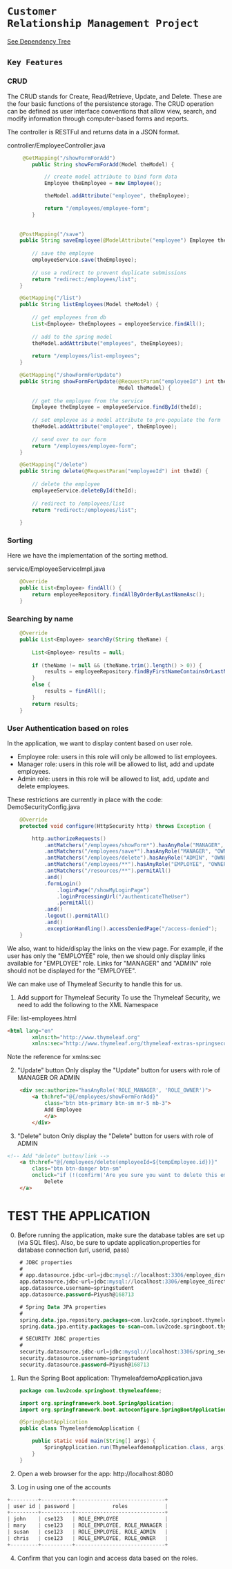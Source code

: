 # <code>Customer Relationship Management Project</code>

[See Dependency Tree](https://github.com/piyush168713/thymeleafdemo-employees-crm-security-project/blob/master/pom.xml)


## <code>Key Features</code>

### CRUD
The CRUD stands for Create, Read/Retrieve, Update, and Delete. These are the four basic functions of the persistence storage.
The CRUD operation can be defined as user interface conventions that allow view, search, and modify information through computer-based forms and reports.

The controller is RESTFul and returns data in a JSON format.

controller/EmployeeController.java
```java
	 @GetMapping("/showFormForAdd")
		public String showFormForAdd(Model theModel) {

			// create model attribute to bind form data
			Employee theEmployee = new Employee();

			theModel.addAttribute("employee", theEmployee);

			return "/employees/employee-form";
		}
	
	
	@PostMapping("/save")
	public String saveEmployee(@ModelAttribute("employee") Employee theEmployee) {
		
		// save the employee
		employeeService.save(theEmployee);
		
		// use a redirect to prevent duplicate submissions
		return "redirect:/employees/list";
	}
```

``` java
	@GetMapping("/list")
	public String listEmployees(Model theModel) {
		
		// get employees from db
		List<Employee> theEmployees = employeeService.findAll();
		
		// add to the spring model
		theModel.addAttribute("employees", theEmployees);
		
		return "/employees/list-employees";
	}
```

```java
	@GetMapping("/showFormForUpdate")
	public String showFormForUpdate(@RequestParam("employeeId") int theId,
									Model theModel) {
		
		// get the employee from the service
		Employee theEmployee = employeeService.findById(theId);
		
		// set employee as a model attribute to pre-populate the form
		theModel.addAttribute("employee", theEmployee);
		
		// send over to our form
		return "/employees/employee-form";			
	}
```

```java
	@GetMapping("/delete")
	public String delete(@RequestParam("employeeId") int theId) {
		
		// delete the employee
		employeeService.deleteById(theId);
		
		// redirect to /employees/list
		return "redirect:/employees/list";
		
	}
```




### Sorting
Here we have the implementation of the sorting method.

service/EmployeeServiceImpl.java
```java
	@Override
	public List<Employee> findAll() {
		return employeeRepository.findAllByOrderByLastNameAsc();
	}
```


### Searching by name
```java
	@Override
	public List<Employee> searchBy(String theName) {
		
		List<Employee> results = null;
		
		if (theName != null && (theName.trim().length() > 0)) {
			results = employeeRepository.findByFirstNameContainsOrLastNameContainsAllIgnoreCase(theName, theName);
		}
		else {
			results = findAll();
		}
		return results;
	}
```

### User Authentication based on roles
In the application, we want to display content based on user role.

- Employee role: users in this role will only be allowed to list employees.
- Manager role: users in this role will be allowed to list, add and update employees.
- Admin role: users in this role will be allowed to list, add, update and delete employees. 

These restrictions are currently in place with the code: DemoSecurityConfig.java

```java
	@Override
	protected void configure(HttpSecurity http) throws Exception {

		http.authorizeRequests()
			.antMatchers("/employees/showForm*").hasAnyRole("MANAGER", "OWNER")
			.antMatchers("/employees/save*").hasAnyRole("MANAGER", "OWNER")
			.antMatchers("/employees/delete").hasAnyRole("ADMIN", "OWNER")
			.antMatchers("/employees/**").hasAnyRole("EMPLOYEE", "OWNER")
			.antMatchers("/resources/**").permitAll()
			.and()
			.formLogin()
				.loginPage("/showMyLoginPage")
				.loginProcessingUrl("/authenticateTheUser")
				.permitAll()
			.and()
			.logout().permitAll()
			.and()
			.exceptionHandling().accessDeniedPage("/access-denied");
	}
```
We also, want to hide/display the links on the view page. For example, if the user has only the "EMPLOYEE" role, then we should only display links available for "EMPLOYEE" role.
Links for "MANAGER" and "ADMIN" role should not be displayed for the "EMPLOYEE".

We can make use of Thymeleaf Security to handle this for us. 

1. Add support for Thymeleaf Security
To use the Thymeleaf Security, we need to add the following to the XML Namespace

File: list-employees.html

```HTML
<html lang="en" 
		xmlns:th="http://www.thymeleaf.org"
		xmlns:sec="http://www.thymeleaf.org/thymeleaf-extras-springsecurity5">
```

Note the reference for xmlns:sec

2. "Update" button
Only display the "Update" button for users with role of MANAGER OR ADMIN
```HTML
	<div sec:authorize="hasAnyRole('ROLE_MANAGER', 'ROLE_OWNER')">
		<a th:href="@{/employees/showFormForAdd}"
			class="btn btn-primary btn-sm mr-5 mb-3">
			Add Employee
			</a>
		</div>
```

3. "Delete" buton
Only display the "Delete" button for users with role of ADMIN
```HTML
<!-- Add "delete" button/link -->					
	<a th:href="@{/employees/delete(employeeId=${tempEmployee.id})}"
		class="btn btn-danger btn-sm"
		onclick="if (!(confirm('Are you sure you want to delete this employee?'))) return false">
			Delete
	</a>
```


TEST THE APPLICATION
====================
0. Before running the application, make sure the database tables are set up (via SQL files).  Also, be sure to update application.properties for database connection (url, userid, pass)
```sql
	# JDBC properties
	#
	# app.datasource.jdbc-url=jdbc:mysql://localhost:3306/employee_directory?useSSL=false&serverTimezone=UTC
	app.datasource.jdbc-url=jdbc:mysql://localhost:3306/employee_directory_thymeleaf?useSSL=false&serverTimezone=UTC
	app.datasource.username=springstudent
	app.datasource.password=Piyush@168713

	# Spring Data JPA properties
	#
	spring.data.jpa.repository.packages=com.luv2code.springboot.thymeleafdemo.dao
	spring.data.jpa.entity.packages-to-scan=com.luv2code.springboot.thymeleafdemo.entity

	# SECURITY JDBC properties
	#
	security.datasource.jdbc-url=jdbc:mysql://localhost:3306/spring_security_demo_bcrypt_thymeleaf?useSSL=false&serverTimezone=UTC
	security.datasource.username=springstudent
	security.datasource.password=Piyush@168713
```

 
1. Run the Spring Boot application: ThymeleafdemoApplication.java
```java
	package com.luv2code.springboot.thymeleafdemo;

	import org.springframework.boot.SpringApplication;
	import org.springframework.boot.autoconfigure.SpringBootApplication;

	@SpringBootApplication
	public class ThymeleafdemoApplication {

		public static void main(String[] args) {
			SpringApplication.run(ThymeleafdemoApplication.class, args);
		}
	}
```

2. Open a web browser for the app: http://localhost:8080

3. Log in using one of the accounts

```c++
+---------+----------+-----------------------------+
| user id | password |            roles            |
+---------+----------+-----------------------------+
| john    | cse123   | ROLE_EMPLOYEE               |
| mary    | cse123   | ROLE_EMPLOYEE, ROLE_MANAGER |
| susan   | cse123   | ROLE_EMPLOYEE, ROLE_ADMIN   |
| chris   | cse123   | ROLE_EMPLOYEE, ROLE_OWNER   |
+---------+----------+-----------------------------+
```

4. Confirm that you can login and access data based on the roles.
